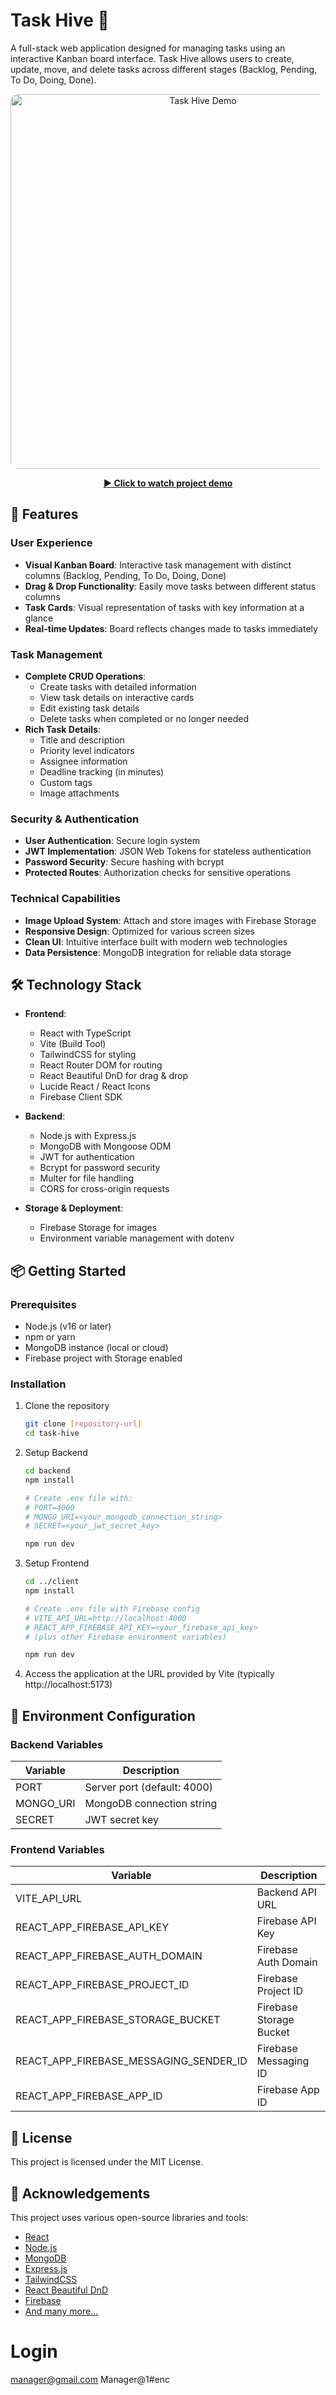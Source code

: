 # Task Hive 🐝

A full-stack web application designed for managing tasks using an interactive Kanban board interface. Task Hive allows users to create, update, move, and delete tasks across different stages (Backlog, Pending, To Do, Doing, Done).

<div align="center">
  <a href="https://www.marwan-boudiab.com/projects/task-hive#demo">
    <img src="https://crrwymojtb.ufs.sh/f/0ge4q9E4PJeZa9eQbCnoEhtMidny7gKNFS509VXz8UIqH3GT" alt="Task Hive Demo" width="600" style="border-radius: 12px;">
    <br>
    <p><strong>▶️ Click to watch project demo</strong></p>
  </a>
</div>

## 🚀 Features

### User Experience
- **Visual Kanban Board**: Interactive task management with distinct columns (Backlog, Pending, To Do, Doing, Done)
- **Drag & Drop Functionality**: Easily move tasks between different status columns
- **Task Cards**: Visual representation of tasks with key information at a glance
- **Real-time Updates**: Board reflects changes made to tasks immediately

### Task Management
- **Complete CRUD Operations**:
  - Create tasks with detailed information
  - View task details on interactive cards
  - Edit existing task details
  - Delete tasks when completed or no longer needed
- **Rich Task Details**:
  - Title and description
  - Priority level indicators
  - Assignee information
  - Deadline tracking (in minutes)
  - Custom tags
  - Image attachments

### Security & Authentication
- **User Authentication**: Secure login system
- **JWT Implementation**: JSON Web Tokens for stateless authentication
- **Password Security**: Secure hashing with bcrypt
- **Protected Routes**: Authorization checks for sensitive operations

### Technical Capabilities
- **Image Upload System**: Attach and store images with Firebase Storage
- **Responsive Design**: Optimized for various screen sizes
- **Clean UI**: Intuitive interface built with modern web technologies
- **Data Persistence**: MongoDB integration for reliable data storage

## 🛠️ Technology Stack

- **Frontend**:
  - React with TypeScript
  - Vite (Build Tool)
  - TailwindCSS for styling
  - React Router DOM for routing
  - React Beautiful DnD for drag & drop
  - Lucide React / React Icons
  - Firebase Client SDK

- **Backend**:
  - Node.js with Express.js
  - MongoDB with Mongoose ODM
  - JWT for authentication
  - Bcrypt for password security
  - Multer for file handling
  - CORS for cross-origin requests

- **Storage & Deployment**:
  - Firebase Storage for images
  - Environment variable management with dotenv

## 📦 Getting Started

### Prerequisites
- Node.js (v16 or later)
- npm or yarn
- MongoDB instance (local or cloud)
- Firebase project with Storage enabled

### Installation

1. Clone the repository
   ```bash
   git clone [repository-url]
   cd task-hive
   ```

2. Setup Backend
   ```bash
   cd backend
   npm install

   # Create .env file with:
   # PORT=4000
   # MONGO_URI=<your_mongodb_connection_string>
   # SECRET=<your_jwt_secret_key>

   npm run dev
   ```

3. Setup Frontend
   ```bash
   cd ../client
   npm install

   # Create .env file with Firebase config
   # VITE_API_URL=http://localhost:4000
   # REACT_APP_FIREBASE_API_KEY=<your_firebase_api_key>
   # (plus other Firebase environment variables)

   npm run dev
   ```

4. Access the application at the URL provided by Vite (typically http://localhost:5173)

## 🔧 Environment Configuration

### Backend Variables
| Variable    | Description                         |
|-------------|-------------------------------------|
| PORT        | Server port (default: 4000)         |
| MONGO_URI   | MongoDB connection string           |
| SECRET      | JWT secret key                      |

### Frontend Variables
| Variable                            | Description                    |
|-------------------------------------|--------------------------------|
| VITE_API_URL                   | Backend API URL                |
| REACT_APP_FIREBASE_API_KEY          | Firebase API Key               |
| REACT_APP_FIREBASE_AUTH_DOMAIN      | Firebase Auth Domain           |
| REACT_APP_FIREBASE_PROJECT_ID       | Firebase Project ID            |
| REACT_APP_FIREBASE_STORAGE_BUCKET   | Firebase Storage Bucket        |
| REACT_APP_FIREBASE_MESSAGING_SENDER_ID | Firebase Messaging ID       |
| REACT_APP_FIREBASE_APP_ID           | Firebase App ID                |

## 📄 License

This project is licensed under the MIT License.

## 🙏 Acknowledgements

This project uses various open-source libraries and tools:
- [React](https://reactjs.org/)
- [Node.js](https://nodejs.org/)
- [MongoDB](https://www.mongodb.com/)
- [Express.js](https://expressjs.com/)
- [TailwindCSS](https://tailwindcss.com/)
- [React Beautiful DnD](https://github.com/atlassian/react-beautiful-dnd)
- [Firebase](https://firebase.google.com/)
- [And many more...](#)

# Login
manager@gmail.com
Manager@1#enc
